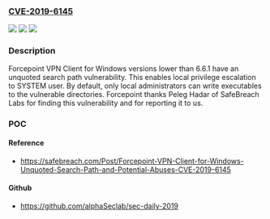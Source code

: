 ### [CVE-2019-6145](https://cve.mitre.org/cgi-bin/cvename.cgi?name=CVE-2019-6145)
![](https://img.shields.io/static/v1?label=Product&message=Forcepoint%20VPN%20Client%20for%20Windows&color=blue)
![](https://img.shields.io/static/v1?label=Version&message=versions%20earlier%20than%206.6.1%20&color=brightgreen)
![](https://img.shields.io/static/v1?label=Vulnerability&message=Unquoted%20search%20path%20vulnerability&color=brightgreen)

### Description

Forcepoint VPN Client for Windows versions lower than 6.6.1 have an unquoted search path vulnerability. This enables local privilege escalation to SYSTEM user. By default, only local administrators can write executables to the vulnerable directories. Forcepoint thanks Peleg Hadar of SafeBreach Labs for finding this vulnerability and for reporting it to us.

### POC

#### Reference
- https://safebreach.com/Post/Forcepoint-VPN-Client-for-Windows-Unquoted-Search-Path-and-Potential-Abuses-CVE-2019-6145

#### Github
- https://github.com/alphaSeclab/sec-daily-2019

